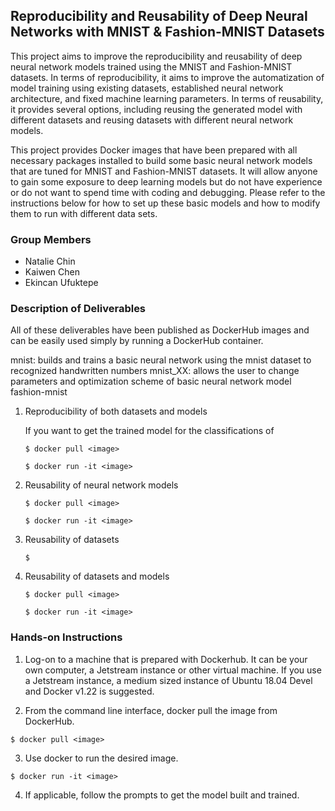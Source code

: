 ## Reproducibility and Reusability of Deep Neural Networks with MNIST & Fashion-MNIST Datasets

This project aims to improve the reproducibility and reusability of deep neural network models trained using the MNIST and Fashion-MNIST datasets. In terms of reproducibility, it aims to improve the automatization of model training using existing datasets, established neural network architecture, and fixed machine learning parameters. In terms of reusability, it provides several options, including reusing the generated model with different datasets and reusing datasets with different neural network models. 

This project provides Docker images that have been prepared with all necessary packages installed to build some basic neural network models that are tuned for MNIST and Fashion-MNIST datasets. It will allow anyone to gain some exposure to deep learning models but do not have experience or do not want to spend time with coding and debugging.  Please refer to the instructions below for how to set up these basic models and how to modify them to run with different data sets.

### Group Members
* Natalie Chin
* Kaiwen Chen
* Ekincan Ufuktepe

### Description of Deliverables
 
All of these deliverables have been published as DockerHub images and can be easily used simply by running a DockerHub container. 

mnist: builds and trains a basic neural network using the mnist dataset to recognized handwritten numbers
mnist_XX: allows the user to change parameters and optimization scheme of basic neural network model
fashion-mnist

  
1) Reproducibility of both datasets and models

   If you want to get the trained model for the classifications of  

   `$ docker pull <image>`
  
   `$ docker run -it <image>`

2) Reusability of neural network models 
  
   `$ docker pull <image>`
  
   `$ docker run -it <image>`
  
3) Reusability of datasets
  
   `$ `
  
4) Reusability of datasets and models
  
   `$ docker pull <image>`
  
   `$ docker run -it <image>`
  
### Hands-on Instructions

1. Log-on to a machine that is prepared with Dockerhub.  It can be your own computer, a Jetstream instance or other virtual machine.  If you use a Jetstream instance, a medium sized instance of Ubuntu 18.04 Devel and Docker v1.22 is suggested.

2. From the command line interface, docker pull the image from DockerHub.

 `$ docker pull <image>`

3. Use docker to run the desired image.

 `$ docker run -it <image>`

4. If applicable, follow the prompts to get the model built and trained.

